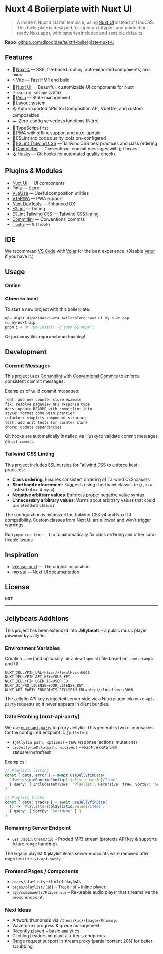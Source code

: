 # Nuxt 4 Boilerplate with Nuxt UI

> A modern Nuxt 4 starter template, using [Nuxt UI](https://ui.nuxt.com/) instead of UnoCSS. This boilerplate is designed for rapid prototyping and production-ready Nuxt apps, with batteries included and sensible defaults.

**Repo:** [github.com/dipodidae/nuxt4-boilerplate-nuxt-ui](https://github.com/dipodidae/nuxt4-boilerplate-nuxt-ui)

## Features

- 💚 [Nuxt 4](https://nuxt.com/) — SSR, file-based routing, auto-imported components, and more
- ⚡️ Vite — Fast HMR and build
- 🎨 [Nuxt UI](https://ui.nuxt.com/) — Beautiful, customizable UI components for Nuxt
- 🔥 `<script setup>` syntax
- 🍍 [Pinia](https://github.com/vuejs/pinia) — State management
- 📑 Layout system
- 📥 Auto-imported APIs for Composition API, VueUse, and custom composables
- 🏎 Zero-config serverless functions (Nitro)
- 🦾 TypeScript-first
- 📲 [PWA](https://github.com/vite-pwa/nuxt) with offline support and auto-update
- 🧹 ESLint and code quality tools pre-configured
- 🎨 [ESLint Tailwind CSS](https://github.com/francoismassart/eslint-plugin-tailwindcss) — Tailwind CSS best practices and class ordering
- 🚀 [Commitlint](https://commitlint.js.org/) — Conventional commit messages with git hooks
- 🪝 [Husky](https://typicode.github.io/husky/) — Git hooks for automated quality checks

## Plugins & Modules

- [Nuxt UI](https://ui.nuxt.com/) — UI components
- [Pinia](https://github.com/vuejs/pinia) — Store
- [VueUse](https://github.com/vueuse/vueuse) — Useful composition utilities
- [VitePWA](https://github.com/vite-pwa/nuxt) — PWA support
- [Nuxt DevTools](https://github.com/nuxt/devtools) — Enhanced DX
- [ESLint](https://eslint.org/) — Linting
- [ESLint Tailwind CSS](https://github.com/francoismassart/eslint-plugin-tailwindcss) — Tailwind CSS linting
- [Commitlint](https://commitlint.js.org/) — Conventional commits
- [Husky](https://typicode.github.io/husky/) — Git hooks

## IDE

We recommend [VS Code](https://code.visualstudio.com/) with [Volar](https://github.com/johnsoncodehk/volar) for the best experience. (Disable [Vetur](https://vuejs.github.io/vetur/) if you have it.)

## Usage

### Online

### Clone to local

To start a new project with this boilerplate:

```bash
npx degit dipodidae/nuxt4-boilerplate-nuxt-ui my-nuxt-app
cd my-nuxt-app
pnpm i # Or npm install -g pnpm && pnpm i
```

Or just copy this repo and start hacking!

## Development

### Commit Messages

This project uses [Commitlint](https://commitlint.js.org/) with [Conventional Commits](https://www.conventionalcommits.org/) to enforce consistent commit messages.

Examples of valid commit messages:

```bash
feat: add new counter store example
fix: resolve pageview API response type
docs: update README with commitlint info
style: format code with prettier
refactor: simplify component structure
test: add unit tests for counter store
chore: update dependencies
```

Git hooks are automatically installed via Husky to validate commit messages on `git commit`.

### Tailwind CSS Linting

This project includes ESLint rules for Tailwind CSS to enforce best practices:

- **Class ordering**: Ensures consistent ordering of Tailwind CSS classes
- **Shorthand enforcement**: Suggests using shorthand classes (e.g., `m-4` instead of `mx-4 my-4`)
- **Negative arbitrary values**: Enforces proper negative value syntax
- **Unnecessary arbitrary values**: Warns about arbitrary values that could use standard classes

The configuration is optimized for Tailwind CSS v4 and Nuxt UI compatibility. Custom classes from Nuxt UI are allowed and won't trigger warnings.

Run `pnpm run lint --fix` to automatically fix class ordering and other auto-fixable issues.

## Inspiration

- [vitesse-nuxt](https://github.com/antfu/vitesse-nuxt) — The original inspiration
- [nuxt/ui](https://ui.nuxt.com/) — Nuxt UI documentation

## License

MIT

---

## Jellybeats Additions

This project has been extended into **Jellybeats** – a public music player powered by Jellyfin.

### Environment Variables

Create a `.env` (and optionally `.dev.development`) file based on `.env.example` and fill:

```
NUXT_JELLYFIN_URL=http://localhost:8096
NUXT_JELLYFIN_API_KEY=YOUR_KEY
NUXT_JELLYFIN_USER_ID=USER_ID
NUXT_UI_PRO_LICENSE=YOUR_LICENSE_KEY
NUXT_API_PARTY_ENDPOINTS_JELLYFIN_URL=http://localhost:8096
```

The Jellyfin API key is injected server-side via a Nitro plugin into `nuxt-api-party` requests so it never appears in client bundles.

### Data Fetching (nuxt-api-party)

We use [`nuxt-api-party`](https://github.com/johannschopplich/nuxt-api-party) to proxy Jellyfin. This generates two composables for the configured endpoint ID (`jellyfin`):

- `$jellyfin(path, options)` – raw response (actions, mutations)
- `useJellyfinData(path, options)` – reactive data with status/error/refresh

Examples:

```ts
// Playlists listing
const { data, error } = await useJellyfinData(
  `Users/${useRuntimeConfig().jellyfinUserId}/Items`,
  { query: { IncludeItemTypes: 'Playlist', Recursive: true, SortBy: 'SortName' } },
)

// Playlist tracks
const { data: tracks } = await useJellyfinData(
  () => `Playlists/${playlistId.value}/Items`,
  { query: { SortBy: 'SortName' } },
)
```

### Remaining Server Endpoint

- `GET /api/stream/:id` – Proxied MP3 stream (protects API key & supports future range handling).

The legacy playlist & playlist items server endpoints were removed after migration to `nuxt-api-party`.

### Frontend Pages / Components

- `pages/playlists` – Grid of playlists.
- `pages/playlist/[id]` – Track list + inline player.
- `app/components/Player.vue` – Re-usable audio player that streams via the proxy endpoint.

### Next Ideas

- Artwork thumbnails via `/Items/{id}/Images/Primary`.
- Waveform / progress & queue management.
- Recently played + basic analytics.
- Caching headers on playlist + items endpoints.
- Range request support in stream proxy (partial content 206) for better scrubbing.
